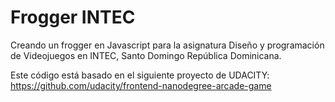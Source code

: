 # Frogger INTEC

Creando un frogger en Javascript para la asignatura Diseño y programación de Videojuegos en INTEC, Santo Domingo República Dominicana.

Este código está basado en el siguiente proyecto de UDACITY:  https://github.com/udacity/frontend-nanodegree-arcade-game
